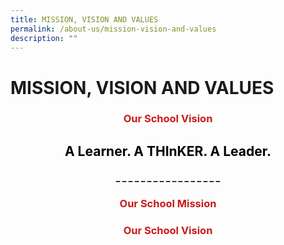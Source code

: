 ```yaml
---
title: MISSION, VISION AND VALUES
permalink: /about-us/mission-vision-and-values
description: ""
---
```

# MISSION, VISION AND VALUES
<h3> <p style = "text-align: center;"><span style="color: #c81b1b;"> Our School Vision </span> </p></h3>

<h2> <p style = "text-align: center;"><span style="color: #000000;"><b> A Learner. A THInKER. A Leader.</b></span> </p></h2>

<p style = "text-align: center;"><span style="color: #000000;"><b>  _ _ _ _ _ _ _ _ _ _ _ _ _ _ _ _ _</b></span> </p>

<h3> <p style = "text-align: center;"><span style="color: #c81b1b;"> Our School Mission </span> </p></h3>

<h3> <p style = "text-align: center;"><span style="color: #c81b1b;"> Our School Vision </span> </p></h3>